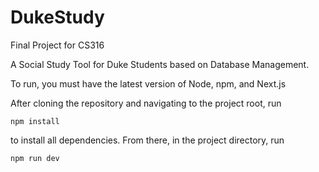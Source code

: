 # DukeStudy
Final Project for CS316

A Social Study Tool for Duke Students based on Database Management.

To run, you must have the latest version of Node, npm, and Next.js

After cloning the repository and navigating to the project root, run

```
npm install
```

to install all dependencies. From there, in the project directory, run

```
npm run dev
```
